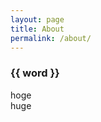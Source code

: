 ```yaml
---
layout: page
title: About
permalink: /about/
---
```


<section class="archive">
<div class="bundle row gutters fadeInDown animated">
<h3 class="post-year col span_3" id="{{ word }}">{{ word }}</h3>
<div class="posts-by-year col span_9">
   <a>hoge</a><br>
   <a>huge</a><br>
</div></div>
</section>
